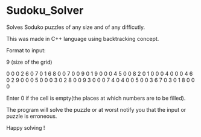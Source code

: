 # Sudoku_Solver
Solves Soduko puzzles of any size and of any difficutly.

This was made in C++ language using backtracking concept.

Format to input:

9  (size of the grid)

0 0 0 2 6 0 7 0 1
6 8 0 0 7 0 0 9 0
1 9 0 0 0 4 5 0 0
8 2 0 1 0 0 0 4 0
0 0 4 6 0 2 9 0 0
0 5 0 0 0 3 0 2 8
0 0 9 3 0 0 0 7 4
0 4 0 0 5 0 0 3 6
7 0 3 0 1 8 0 0 0

Enter 0 if the cell is empty(the places at which numbers are to be filled).

The program will solve the puzzle or at worst notify you that the input or puzzle is erroneous.

Happy solving !

